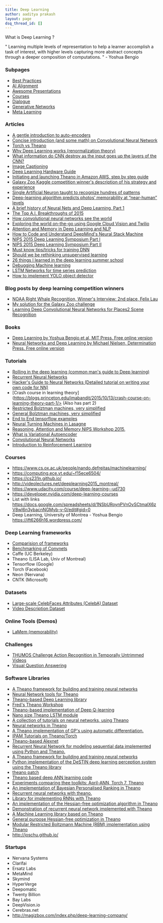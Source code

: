 ```yaml
---
title: Deep Learning
author: aaditya prakash
layout: page
dsq_thread_id: []
---
```


What is Deep Learning ?

  " Learning multiple levels of representation to help a learner accomplish a task of interest, with higher levels capturing more abstract concepts through a deeper composition of computations. " - Yoshua Bengio

### Subpages

  * [Best Practices](best-practices)
  * [AI Alignment](alignment)
  * [Awesome Presentations](awesome-presentations)
  * [Courses](courses)
  * [Dialogue](dialogue)
  * [Generative Networks](generative-networks)
  * [Meta Learning](meta-learning)

### Articles 

  * [A gentle introduction to auto-encoders](http://nikhilbuduma.com/2015/03/10/the-curse-of-dimensionality)
  * [Concise introduction (and some math) on Convolutional Neural Network](http://ufldl.stanford.edu/tutorial/supervised/ConvolutionalNeuralNetwork/)
  * [Torch vs Theano](http://fastml.com/torch-vs-theano/)
  * [Why Deep Learning works (renormalization theory)](https://charlesmartin14.wordpress.com/2015/04/01/why-deep-learning-works-ii-the-renormalization-group/)
  * [What information do CNN destroy as the input goes up the layers of the CNN?](http://qr.ae/7XFSmw)
  * [Image Captioning](https://pdollar.wordpress.com/2015/01/21/image-captioning/)
  * [Deep Learning Hardware Guide](http://timdettmers.com/2015/03/09/deep-learning-hardware-guide/)
  * [Initiating and launching Theano in Amazon AWS, step by step guide](http://blog.eduardovalle.com/tag/lenet/)
  * [Galaxy Zoo Kaggle competition winner's description of his strategy and experience](http://benanne.github.io/2014/04/05/galaxy-zoo.html)
  * [Single Artificial Neuron taught to recognize hundres of patterns](http://www.technologyreview.com/view/543486/single-artificial-neuron-taught-to-recognize-hundreds-of-patterns/)
  * [Deep-learning algorithm predicts photos’ memorability at “near-human” levels](http://news.mit.edu/2015/csail-deep-learning-algorithm-predicts-photo-memorability-near-human-levels-1215)
  * [A brief history of Neural Nets and Deep Learning, Part 1](http://www.andreykurenkov.com/writing/a-brief-history-of-neural-nets-and-deep-learning/)
  * [The Top A.I. Breakthroughs of 2015](http://futureoflife.org/2015/12/29/the-top-a-i-breakthroughs-of-2015/)
  * [How convolutional neural networks see the world](http://blog.keras.io/how-convolutional-neural-networks-see-the-world.html)
  * [Exploring the world on-the-go using Google Cloud Vision and Twilio](http://www.blog.juliaferraioli.com/2016/02/exploring-world-using-vision-twilio.html)
  * [Attention and Memory in Deep Learning and NLP](http://www.wildml.com/2016/01/attention-and-memory-in-deep-learning-and-nlp/)
  * [How to Code and Understand DeepMind's Neural Stack Machine](https://iamtrask.github.io/2016/02/25/deepminds-neural-stack-machine/)
  * [NIPS 2015 Deep Learning Symposium Part I ](http://yanran.li/peppypapers/2015/12/11/nips-2015-deep-learning-symposium-part-i.html)
  * [NIPS 2015 Deep Learning Symposium Part II](http://yanran.li/peppypapers/2016/01/09/nips-2015-deep-learning-symposium-part-ii.html)
  * [Must know tips/tricks for training DNN](http://lamda.nju.edu.cn/weixs/project/CNNTricks/CNNTricks.html)
  * [Should we be rethinking unsupervised learning](https://re-work.co/blog/deep-learning-roland-memisevic-unlabelled-datasets-rethinking-unsupervised-learning#deeplearning)
  * [26 things I learned in the deep learning summer school]( http://www.marekrei.com/blog/26-things-i-learned-in-the-deep-learning-summer-school/)
  * [Debugging Machine learning](http://nlpers.blogspot.com/2016/08/debugging-machine-learning.html)
  * [LSTM Networks for time series prediction](http://www.jakob-aungiers.com/articles/a/LSTM-Neural-Network-for-Time-Series-Prediction)
  * [How to implement YOLO object detector](https://blog.paperspace.com/how-to-implement-a-yolo-object-detector-in-pytorch/)

### Blog posts by deep learning competition winners

  * [NOAA Right Whale Recognition, Winner's Interview: 2nd place, Felix Lau](http://felixlaumon.github.io/2015/01/08/kaggle-right-whale.html)
  * [My solution for the Galaxy Zoo challenge](http://benanne.github.io/2014/04/05/galaxy-zoo.html)
  * [Learning   Deep    Convolutional   Neural  Networks    for Places2 Scene   Recognition](http://image-net.org/challenges/talks/WM_presentation.pdf)

### Books 
  * [Deep Learning by Yoshua Bengio et al, MIT Press. Free online version](http://www.iro.umontreal.ca/~bengioy/dlbook/)
  * [Neural Networks and Deep Learning by Michael Nielsen, Determination Press. Free online version](http://neuralnetworksanddeeplearning.com/)

### Tutorials 
  * [Rolling in the deep learning (common man's guide to Deep learning)](https://medium.com/the-programmable-chronicles/rolling-in-the-deep-learning-4302bd5c06da)
  * [Recurrent Neural Networks](http://www.wildml.com/2015/09/recurrent-neural-networks-tutorial-part-1-introduction-to-rnns/)
  * [Hacker's Guide to Neural Networks  (Detailed tutorial on writing your own code for NN)](http://karpathy.github.io/neuralnets/)
  * [Crash course in learning theory](https://blogs.princeton.edu/imabandit/2015/10/13/crash-course-on-learning-theory-part-1/> (Also has part 2)
  * [Restricted Bolztman machines, very simplified](http://rocknrollnerd.github.io/ml/2015/07/14/memory-is-a-lazy-mistress.html>)
  * [General Bolztman machines, very simplified](http://rocknrollnerd.github.io/ml/2015/07/18/general-boltzmann-machines.html)
  * [End to End tensorflow examples](https://bcomposes.wordpress.com/2015/11/26/simple-end-to-end-tensorflow-examples/)
  * [Neural Turning Machines in Lasagne](https://medium.com/snips-ai/ntm-lasagne-a-library-for-neural-turing-machines-in-lasagne-2cdce6837315#.slx7a5nex)
  * [Reasoning, Attention and Memory NIPS Workshop 2015,](http://www.thespermwhale.com/jaseweston/ram/)
  * [What is Variational Autoencoder](https://jaan.io/what-is-variational-autoencoder-vae-tutorial/)
  * [Convolutional Neural Networks](http://adventuresinmachinelearning.com/convolutional-neural-networks-tutorial-tensorflow/)
  * [Introduction to Reinforcement Learning](https://icml.cc/2016/tutorials/deep_rl_tutorial.pdf)

### Courses 
  * <https://www.cs.ox.ac.uk/people/nando.defreitas/machinelearning/>
  * <https://computing.ece.vt.edu/~f15ece6504/>
  * <https://cs231n.github.io/>
  * <http://videolectures.net/deeplearning2015_montreal/>
  * <https://www.udacity.com/course/deep-learning--ud730>
  * <https://developer.nvidia.com/deep-learning-courses>
  * List with links <https://docs.google.com/spreadsheets/d/1NSbURoynPVnOvSCtmaIX6zV8wl6n3ybacnNGMyb-v-0/edit#gid=0>
  * Deep Learning, University of Montrea - Yoshua Bengio <https://ift6266h16.wordpress.com/>

### Deep Learning frameworks
  * [Comparision of frameworks](https://github.com/zer0n/deepframeworks/)
  * [Benchmarking of Convnets](https://github.com/soumith/convnet-benchmarks)
  * Caffe (UC Berkeley)
  * Theano (LISA Lab, Univ of Montreal)
  * Tensorflow (Google)
  * Torch (Facebook)
  * Neon (Nervana)
  * CNTK (Microsoft)


### Datasets 
  * [Large-scale CelebFaces Attributes (CelebA) Dataset](http://mmlab.ie.cuhk.edu.hk/projects/CelebA.html)
  * [Video Description Dataset](http://www.cs.utexas.edu/users/ml/clamp/videoDescription/)

### Online Tools (Demos)
  * [LaMem (memorability)](http://memorability.csail.mit.edu/demo.html)

### Challenges 
  * [THUMOS Challenge Action Recognition in Temporally Untrimmed Videos](http://www.thumos.info/home.html)
  * [Visual Question Answering](http://visualqa.org)


### Software Libraries 
  * [A Theano framework for building and training neural networks](<https://github.com/bartvm/blocks>)
  * [Neural Network tools for Theano](<https://github.com/benanne/Lasagne>)
  * [Theano-based Deep Learning library](<https://github.com/fchollet/keras>)
  * [Fred's Theano Workshop](<https://github.com/StartupML/Bastien-Theano-Workshop>)
  * [Theano-based implementation of Deep Q-learning](<https://github.com/spragunr/deep_q_rl>)
  * [Nano size Theano LSTM module](<https://github.com/JonathanRaiman/theano_lstm>)
  * [A collection of tutorials on neural networks, using Theano](<https://github.com/craffel/theano-tutorial>)
  * [Neural networks in Theano](<https://github.com/kastnerkyle/net>)
  * [A Theano implementation of GP's using automatic differentiation.](<https://github.com/markvdw/theanogp>)
  * [IPAM Tutorials on Theano/Torch](<https://github.com/clementfarabet/ipam-tutorials>)
  * [Theano-based Alexnet](<https://github.com/uoguelph-mlrg/theano_alexnet>)
  * [Recurrent Neural Network for modeling sequential data implemented using Python and Theano.](<https://github.com/mohammadpz/Recurrent-Neural-Networks>)
  * [A Theano framework for building and training neural networks](<https://github.com/bartvm/blocks>)
  * [Python implementation of the DeSTIN deep learning perception system using the Theano library](<https://github.com/opencog/python-destin>)
  * [theano patch](<https://github.com/mzoehr/Theano>)
  * [Theano based deep ANN learning code](<https://github.com/glorotxa/DeepANN>)
  * [Experiments comparing thee toolkits: April-ANN, Torch 7, Theano](<https://github.com/pakozm/ann-toolkits-comparison>)
  * [An implementation of Bayesian Personalised Ranking in Theano](<https://github.com/bbcrd/theano-bpr>)
  * [Recurrent neural networks with theano.](<https://github.com/bayerj/theano-rnn>)
  * [Library for implementing RNNs with Theano](<https://github.com/pascanur/GroundHog>)
  * [An implementation of the Hessian-free optimization algorithm in Theano](<https://github.com/doomie/HessianFree>)
  * [Demonstration of recurrent neural network implemented with Theano](<https://github.com/gwtaylor/theano-rnn>)
  * [A Machine Learning library based on Theano](<https://github.com/kastnerkyle/pylearn2>)
  * [General purpose Hessian-free optimization in Theano](<https://github.com/boulanni/theano-hf>)
  * [Modular Restricted Boltzmann Machine (RBM) implementation using Theano](<https://github.com/benanne/morb>)
  * <http://joschu.github.io/>

### Startups 
  * Nervana Systems
  * Clarifai
  * Ersatz Labs
  * MetaMind
  * Skymind
  * HyperVerge
  * Deepomatic
  * Twenty Billion
  * Bay Labs
  * DeepVision.io
  * Cerebras.net
  * <http://magizbox.com/index.php/deep-learning-company/>

